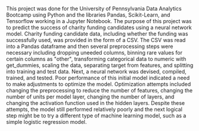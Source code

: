 This project was done for the University of Pennsylvania Data Analytics Bootcamp using Python and the libraries Pandas, Scikit-Learn, and Tensorflow working in a Jupyter Notebook. The purpose of this project was to predict the success of charity funding candidates using a neural network model. Charity funding candidate data, including whether the funding was successfully used, was provided in the form of a CSV. The CSV was read into a Pandas dataframe and then several preprocessing steps were necessary including dropping uneeded columns, binning rare values for certain columns as "other", transforming categorical data to numeric with get_dummies, scaling the data, separating target from features, and splitting into training and test data. Next, a neural network was devised, compiled, trained, and tested. Poor performance of this initial model indicated a need to make adjustments to optimize the model. Optimization attempts included changing the preprocessing to reduce the number of features, changing the number of units per model layer, changing the number of layers, and changing the activation function used in the hidden layers. Despite these attempts, the model still performed relatively poorly and the next logical step might be to try a different type of machine learning model, such as a simple logistic regression model.
